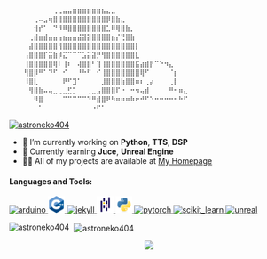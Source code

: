 ```
⠀⠀⠀⠀⠀⠀⠀⠀⠀⢀⣀⣤⣤⣶⣶⣶⣶⣶⣶⣦⣄⣀⠀⠀⠀⠀⠀⠀⠀⠀⠀⠀⠀⠀⠀⠀⠀⠀⠀⠀
⠀⠀⠀⠀⠀⢀⠤⣠⢶⣿⣿⣿⣿⣿⣿⣿⣿⣿⣿⣿⡿⣿⣷⣄⠀⠀⠀⠀⠀⠀⠀⠀⠀⠀⠀⠀⠀⠀⠀⠀
⠀⠀⠀⠀⠀⢺⡞⠁⠀⠙⠻⠿⣿⣿⣿⣿⣿⣿⣿⣿⣁⠿⢿⣿⣷⡀⠀⠀⠀⠀⠀⠀⠀⠀⠀⠀⠀⠀⠀⠀
⠀⠀⠀⠀⢀⣾⣶⣾⣤⣤⣤⣦⣤⣤⣬⣽⣽⣿⣿⣿⣿⣦⡌⢙⣿⣷⠀⠀⠀⠀⠀⠀⠀⠀⠀⠀⠀⠀⠀⠀
⠀⠀⠀⠀⣼⣿⣿⣿⣿⣿⢻⣿⣿⣿⣿⣿⣿⣿⣿⣿⣿⣿⣿⣿⣿⣿⡇⠀⠀⠀⠀⠀⠀⠀⠀⠀⠀⠀⠀⠀
⠀⠀⠀⢠⣿⣿⣿⡏⣭⣷⡾⣍⠉⠉⠉⣡⣭⣽⡛⢻⣿⣿⣿⣿⣿⣿⣇⠀⠀⠀⠀⠀⠀⠀⠀⠀⠀⠀⠀⠀
⠀⠀⠀⢸⣿⣿⣿⣿⣿⢿⠇⢸⠆⠀⢼⣿⣿⠃⢹⢸⣿⣿⣿⣿⣿⣿⣯⣴⣾⡟⠉⠑⠲⣄⠀⠀⠀⠀⠀⠀
⠀⠀⠀⢻⣿⡿⠛⠁⠙⠋⠀⠊⠀⠀⠘⠓⠋⠀⠊⢸⣿⣿⣿⣿⣿⣿⣿⢿⠋⠀⠀⠀⠀⠈⡆⠀⠀⠀⠀⠀
⠀⠀⠀⠸⣿⣇⠀⠀⠀⠀⠀⠟⠋⣹⠁⠀⠀⠀⠀⣸⣿⣿⣿⣷⣿⣿⠶⠆⢀⡴⠀⠀⠀⢀⡇⠀⠀⠀⠀⠀
⠀⠀⠀⠀⢻⣿⣷⠤⢤⣀⣀⣀⣋⡁⠀⠀⢀⣀⣠⣿⣿⣿⠏⠐⠀⠒⠲⢤⣾⠀⠀⠀⠀⠛⠒⠶⣄⠀⠀⠀
⠀⠀⠀⠀⠀⠻⣿⠀⠀⠀⠀⠉⠉⠉⠉⠉⠙⠛⣾⣿⠟⠳⠶⠶⠶⠷⠖⠚⠋⠑⠒⠒⠒⠒⠒⠓⠋⠀⠀⠀
⠀⠀⠀⠀⠀⠀⠁⠀⠀⠀⠀⠀⠀⠀⠀⠀⠀⠐⠋⠁⠀⠀⠀⠀⠀⠀⠀⠀⠀⠀⠀⠀⠀⠀⠀⠀⠀⠀⠀⠀
```

<p align="left"> <a href="https://github.com/ryo-ma/github-profile-trophy"><img src="https://github-profile-trophy.vercel.app/?username=astroneko404" alt="astroneko404" /></a> </p>

- 🔭 I’m currently working on **Python**, **TTS**, **DSP**
- 🌱 Currently learning **Juce**, **Unreal Engine**
- 👨‍💻 All of my projects are available at [My Homepage](https://astroneko404.github.io/)

<h4 align="left">Languages and Tools:</h4>
<p align="left"> <a href="https://www.arduino.cc/" target="_blank" rel="noreferrer"> <img src="https://cdn.worldvectorlogo.com/logos/arduino-1.svg" alt="arduino" width="30" height="30"/> </a> <a href="https://www.w3schools.com/cpp/" target="_blank" rel="noreferrer"> <img src="https://raw.githubusercontent.com/devicons/devicon/master/icons/cplusplus/cplusplus-original.svg" alt="cplusplus" width="30" height="30"/> </a> <a href="https://jekyllrb.com/" target="_blank" rel="noreferrer"> <img src="https://www.vectorlogo.zone/logos/jekyllrb/jekyllrb-icon.svg" alt="jekyll" width="30" height="30"/> </a> <a href="https://pandas.pydata.org/" target="_blank" rel="noreferrer"> <img src="https://raw.githubusercontent.com/devicons/devicon/2ae2a900d2f041da66e950e4d48052658d850630/icons/pandas/pandas-original.svg" alt="pandas" width="30" height="30"/> </a> <a href="https://www.python.org" target="_blank" rel="noreferrer"> <img src="https://raw.githubusercontent.com/devicons/devicon/master/icons/python/python-original.svg" alt="python" width="30" height="30"/> </a> <a href="https://pytorch.org/" target="_blank" rel="noreferrer"> <img src="https://www.vectorlogo.zone/logos/pytorch/pytorch-icon.svg" alt="pytorch" width="30" height="30"/> </a> <a href="https://scikit-learn.org/" target="_blank" rel="noreferrer"> <img src="https://upload.wikimedia.org/wikipedia/commons/0/05/Scikit_learn_logo_small.svg" alt="scikit_learn" width="30" height="30"/> </a> <a href="https://unrealengine.com/" target="_blank" rel="noreferrer"> <img src="https://raw.githubusercontent.com/kenangundogan/fontisto/036b7eca71aab1bef8e6a0518f7329f13ed62f6b/icons/svg/brand/unreal-engine.svg" alt="unreal" width="30" height="30"/> </a> </p>

<p>
<img align="left" src="https://github-readme-stats.vercel.app/api/top-langs?username=astroneko404&show_icons=true&locale=en&layout=compact" alt="astroneko404" />
&nbsp;
<img align="center" src="https://github-readme-stats.vercel.app/api?username=astroneko404&show_icons=true&locale=en" alt="astroneko404" />
</p>

<p align="center">
  <img src="https://astroneko404-om13-murwbnahy-astroneko404.vercel.app/now-playing" />
</p>
